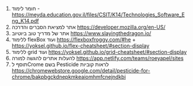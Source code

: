 1. חומר לימוד - https://meyda.education.gov.il/files/CSIT/K14/Technologies_Software_Eng_K14.pdf
2. אתר למציאת הסברים והדרכה https://developer.mozilla.org/en-US/
3. אתר של מדריך טוב ביוטיוב https://www.slayingthedragon.io/
4. ללימוד flexBox ועוד https://flexboxfroggy.com/#he + https://yoksel.github.io/flex-cheatsheet/#section-display
5. ללימוד grid ועוד https://yoksel.github.io/grid-cheatsheet/#section-display
6. להעלות אתרים להגשה למורה https://app.netlify.com/teams/roeyapel/sites
7. תוסף לCrome בשם Pesticide לראות קוביות https://chromewebstore.google.com/detail/pesticide-for-chrome/bakpbgckdnepkmkeaiomhmfcnejndkbi
